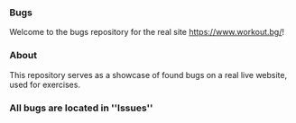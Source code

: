 ### Bugs 
Welcome to the bugs repository for the real site https://www.workout.bg/!

### About
This repository serves as a showcase of found bugs on a real live website, used for exercises. 

### All bugs are located in ''Issues''
